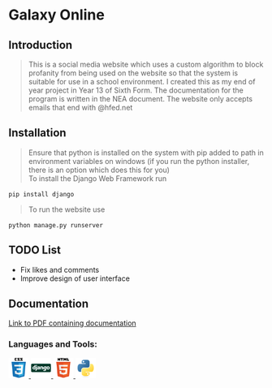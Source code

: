 # Galaxy Online

## Introduction

>This is a social media website which uses a custom algorithm to block profanity from being used on the website so that the system is suitable for use in a school environment. I created this as my end of year project in Year 13 of Sixth Form. The documentation for the program is written in the NEA document. The website only accepts emails that end with @hfed.net

## Installation

>Ensure that python is installed on the system with pip added to path in environment variables on windows (if you run the python installer, there is an option which does this for you) <br>
>To install the Django Web Framework run
<pre><code>pip install django</code></pre>
>To run the website use
<pre><code>python manage.py runserver</pre></code>

## TODO List
<ul><li>Fix likes and comments
<li>Improve design of user interface</ul>

## Documentation
[Link to PDF containing documentation](https://github.com/k5924/Galaxy-Online/tree/master/NEA(documentation)/NEA.pdf)

<h3 align="left">Languages and Tools:</h3>
<p align="left"><a href="https://www.w3schools.com/css/" target="_blank"><img 
src="https://raw.githubusercontent.com/devicons/devicon/master/icons/css3/css3-original-wordmark.svg"
alt="css3" width="40" height="40"/> </a> <a href="https://www.djangoproject.com/" 
target="_blank"> <img src="https://raw.githubusercontent.com/devicons/devicon/master/icons/django/django-original.svg"
alt="django" width="40" height="40"/> </a> <a href="https://www.w3.org/html/" target="_blank">
<img src="https://raw.githubusercontent.com/devicons/devicon/master/icons/html5/html5-original-wordmark.svg"
alt="html5" width="40" height="40"/> </a> <a href="https://www.python.org" target="_blank"> <img 
src="https://raw.githubusercontent.com/devicons/devicon/master/icons/python/python-original.svg"
alt="python" width="40" height="40"/> </a> </p>

